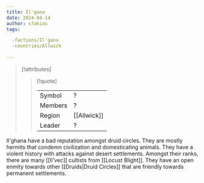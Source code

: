 ```yaml
---
title: Il'gana
date: 2024-04-14
author: sfakias
tags:

  -factions/Il'gana
  -countries/Allwick
 
---
```

> [!attributes]
> 
> > [!quote]
> >
> > | | |
> > | --- | --- |
> > | Symbol | ? |
> > | Members | ? |
> > | Region | [[Allwick]] |
> > | Leader | ? |

Il'ghana have a bad reputation amongst druid circles. They are mostly hermits that condemn civilization and domesticating animals. They have a violent history with attacks against desert settlements. Amongst their ranks, there are many [[Il'vec]] cultists from [[Locust Blight]]. They have an open enmity towards other [[Druids|Druid Circles]] that are friendly towards permanent settlements.